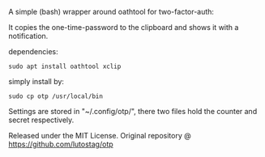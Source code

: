 A simple (bash) wrapper around oathtool for two-factor-auth:

It copies the one-time-password to the clipboard and shows it with a notification.

dependencies:
```
sudo apt install oathtool xclip
```

simply install by:
```
sudo cp otp /usr/local/bin
```

Settings are stored in "~/.config/otp/", there two files hold the counter and secret respectively.

Released under the MIT License. Original repository @ https://github.com/lutostag/otp

